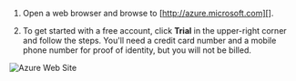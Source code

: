 1. Open a web browser and browse to [http://azure.microsoft.com][].

2. To get started with a free account, click **Trial** in the upper-right corner and follow the steps. You'll need a credit card number and a mobile phone number for proof of identity, but you will not be billed.

 ![Azure Web Site][0]


[0]: ./media/create-azure-account/freetrialonwindowsazurehomepage.png
 
